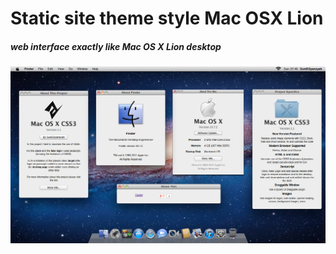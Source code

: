 # Static site theme style Mac OSX Lion

##### web interface exactly like Mac OS X Lion desktop

![Mac OS X Lion desktop](https://raw.githubusercontent.com/SunDi3yansyah/mac-osx-lion-theme/master/screenshot.png)